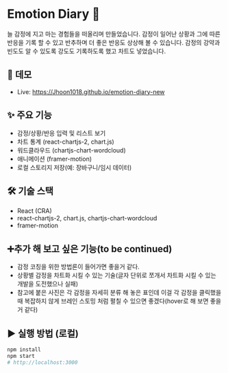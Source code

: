 # Emotion Diary 🫥

늘 감정에 지고 마는 경험들을 떠올리며 만들었습니다. 감정이 일어난 상황과 그에 따른 반응을 기록 할 수 있고 반추하며 더 좋은 반응도 상상해 볼 수 있습니다. 감정의 강약과 빈도도 알 수 있도록 강도도 기록하도록 했고 차트도 넣었습니다.

## 🚀 데모
- Live: https://Jhoon1018.github.io/emotion-diary-new

## ✨ 주요 기능
- 감정/상황/반응 입력 및 리스트 보기
- 차트 통계 (react-chartjs-2, chart.js)
- 워드클라우드 (chartjs-chart-wordcloud)
- 애니메이션 (framer-motion)
- 로컬 스토리지 저장(예: 장바구니/임시 데이터)

## 🛠 기술 스택
- React (CRA)
- react-chartjs-2, chart.js, chartjs-chart-wordcloud
- framer-motion

## ➕추가 해 보고 싶은 기능(to be continued)
- 감정 코칭을 위한 방법론이 들어가면 좋을거 같다.
- 상황별 감정을 차트화 시킬 수 있는 기술(글자 단위로 쪼개서 차트화 시킬 수 있는 개발을 도전했으나 실패) 
- 참고에 붙은 사진은 각 감정을 자세히 분류 해 놓은 표인데 이걸 각 감정을 클릭했을때 복잡하지 않게 브레인 스토밍 처럼 펼칠 수 있으면 좋겠다(hover로 해 보면 좋을거 같다)

## ▶️ 실행 방법 (로컬)
```bash
npm install
npm start
# http://localhost:3000